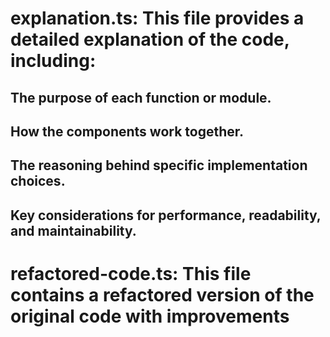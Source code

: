 # explanation.ts: This file provides a detailed explanation of the code, including:

## The purpose of each function or module.
## How the components work together.
## The reasoning behind specific implementation choices.
## Key considerations for performance, readability, and maintainability.


# refactored-code.ts: This file contains a refactored version of the original code with improvements 